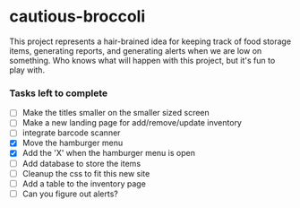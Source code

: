 # cautious-broccoli
This project represents a hair-brained idea for keeping track of food storage items, generating reports, and generating alerts when we are low on something.  Who knows what will happen with this project, but it's fun to play with.

### Tasks left to complete

- [ ] Make the titles smaller on the smaller sized screen
- [ ] Make a new landing page for add/remove/update inventory
- [ ] integrate barcode scanner
- [x] Move the hamburger menu
- [x] Add the 'X' when the hamburger menu is open
- [ ] Add database to store the items
- [ ] Cleanup the css to fit this new site
- [ ] Add a table to the inventory page
- [ ] Can you figure out alerts?

